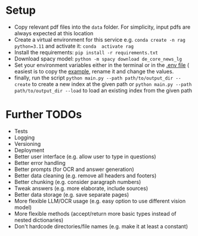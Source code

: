 # Setup
- Copy relevant pdf files into the `data` folder. For simplicity, input pdfs are always expected at this location
- Create a virtual environment for this service e.g. `conda create -n rag python=3.11` and activate it: `conda 
activate rag`
- Install the requirements: `pip install -r requirements.txt`
- Download spacy model: `python -m spacy download de_core_news_lg`
- Set your environment variables either in the terminal or in the [.env file](deployment/.env) (
  easiest is to copy the [example](deployment/.env.example), rename it and change the values.
- finally, run the script `python main.py --path path/to/output_dir --create` to create a new index at the given 
  path or `python main.py --path path/to/output_dir --load` to load an existing index from the given path


# Further TODOs
- Tests
- Logging
- Versioning
- Deployment
- Better user interface (e.g. allow user to type in questions)
- Better error handling
- Better prompts (for OCR and answer generation)
- Better data cleaning (e.g. remove all headers and footers)
- Better chunking (e.g. consider paragraph numbers)
- Tweak answers (e.g. more elaborate, include sources)
- Better data storage (e.g. save separate pages)
- More flexible LLM/OCR usage (e.g. easy option to use different vision model)
- More flexible methods (accept/return more basic types instead of nested dictionaries)
- Don't hardcode directories/file names (e.g. make it at least a constant)